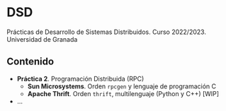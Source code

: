 # DSD

Prácticas de Desarrollo de Sistemas Distribuidos. Curso 2022/2023. Universidad de Granada

## Contenido

 - **Práctica 2**. Programación Distribuida (RPC)
    - **Sun Microsystems**. Orden `rpcgen` y lenguaje de programación C
    - **Apache Thrift**. Orden `thrift`, multilenguaje (Python y C++) [WIP]
 - ...